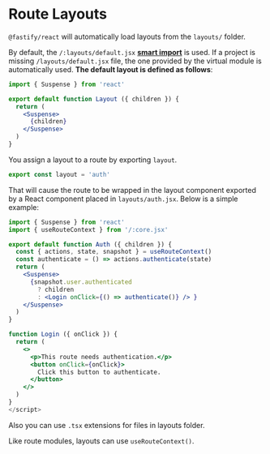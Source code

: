 # Route Layouts

`@fastify/react` will automatically load layouts from the `layouts/` folder.

By default, the `/:layouts/default.jsx` [**smart import**](/react/project-structure#smart-imports) is used. If a project is missing `/layouts/default.jsx` file, the one provided by the virtual module is automatically used. **The default layout is defined as follows**:

```jsx
import { Suspense } from 'react'

export default function Layout ({ children }) {
  return (
    <Suspense>
      {children}
    </Suspense>
  )
}
```

You assign a layout to a route by exporting `layout`.

```js
export const layout = 'auth'
```

That will cause the route to be wrapped in the layout component exported by a React component placed in `layouts/auth.jsx`. Below is a simple example:

```jsx
import { Suspense } from 'react'
import { useRouteContext } from '/:core.jsx'

export default function Auth ({ children }) {
  const { actions, state, snapshot } = useRouteContext()
  const authenticate = () => actions.authenticate(state)
  return (
    <Suspense>
      {snapshot.user.authenticated
        ? children
        : <Login onClick={() => authenticate()} /> }
    </Suspense>
  )
}

function Login ({ onClick }) {
  return (
    <>
      <p>This route needs authentication.</p>
      <button onClick={onClick}>
        Click this button to authenticate.
      </button>
    </>
  )
}
</script>
```

Also you can use `.tsx` extensions for files in layouts folder.

Like route modules, layouts can use `useRouteContext()`.
